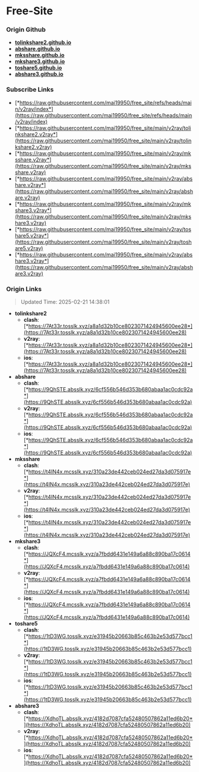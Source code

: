 # Free-Site

### Origin Github

- [**tolinkshare2.github.io**](https://github.com/tolinkshare2/tolinkshare2.github.io)
- [**abshare.github.io**](https://github.com/abshare/abshare.github.io)
- [**mksshare.github.io**](https://github.com/mksshare/mksshare.github.io)
- [**mkshare3.github.io**](https://github.com/mkshare3/mkshare3.github.io)
- [**toshare5.github.io**](https://github.com/toshare5/toshare5.github.io)
- [**abshare3.github.io**](https://github.com/abshare3/abshare3.github.io)

### Subscribe Links

- [*https://raw.githubusercontent.com/mai19950/free_site/refs/heads/main/v2ray/index*](https://raw.githubusercontent.com/mai19950/free_site/refs/heads/main/v2ray/index)
- [*https://raw.githubusercontent.com/mai19950/free_site/main/v2ray/tolinkshare2.v2ray*](https://raw.githubusercontent.com/mai19950/free_site/main/v2ray/tolinkshare2.v2ray)
- [*https://raw.githubusercontent.com/mai19950/free_site/main/v2ray/mksshare.v2ray*](https://raw.githubusercontent.com/mai19950/free_site/main/v2ray/mksshare.v2ray)
- [*https://raw.githubusercontent.com/mai19950/free_site/main/v2ray/abshare.v2ray*](https://raw.githubusercontent.com/mai19950/free_site/main/v2ray/abshare.v2ray)
- [*https://raw.githubusercontent.com/mai19950/free_site/main/v2ray/mkshare3.v2ray*](https://raw.githubusercontent.com/mai19950/free_site/main/v2ray/mkshare3.v2ray)
- [*https://raw.githubusercontent.com/mai19950/free_site/main/v2ray/toshare5.v2ray*](https://raw.githubusercontent.com/mai19950/free_site/main/v2ray/toshare5.v2ray)
- [*https://raw.githubusercontent.com/mai19950/free_site/main/v2ray/abshare3.v2ray*](https://raw.githubusercontent.com/mai19950/free_site/main/v2ray/abshare3.v2ray)

### Origin Links

> Updated Time: 2025-02-21 14:38:01

- **tolinkshare2**
  - **clash**: [*https://7At33r.tosslk.xyz/a8a1d32b10ce8023071424945600ee28*](https://7At33r.tosslk.xyz/a8a1d32b10ce8023071424945600ee28)
  - **v2ray**: [*https://7At33r.tosslk.xyz/a8a1d32b10ce8023071424945600ee28*](https://7At33r.tosslk.xyz/a8a1d32b10ce8023071424945600ee28)
  - **ios**: [*https://7At33r.tosslk.xyz/a8a1d32b10ce8023071424945600ee28*](https://7At33r.tosslk.xyz/a8a1d32b10ce8023071424945600ee28)
- **abshare**
  - **clash**: [*https://9QhSTE.absslk.xyz/6cf556b546d353b680abaa1ac0cdc92a*](https://9QhSTE.absslk.xyz/6cf556b546d353b680abaa1ac0cdc92a)
  - **v2ray**: [*https://9QhSTE.absslk.xyz/6cf556b546d353b680abaa1ac0cdc92a*](https://9QhSTE.absslk.xyz/6cf556b546d353b680abaa1ac0cdc92a)
  - **ios**: [*https://9QhSTE.absslk.xyz/6cf556b546d353b680abaa1ac0cdc92a*](https://9QhSTE.absslk.xyz/6cf556b546d353b680abaa1ac0cdc92a)
- **mksshare**
  - **clash**: [*https://t4IN4x.mcsslk.xyz/310a23de442ceb024ed27da3d075917e*](https://t4IN4x.mcsslk.xyz/310a23de442ceb024ed27da3d075917e)
  - **v2ray**: [*https://t4IN4x.mcsslk.xyz/310a23de442ceb024ed27da3d075917e*](https://t4IN4x.mcsslk.xyz/310a23de442ceb024ed27da3d075917e)
  - **ios**: [*https://t4IN4x.mcsslk.xyz/310a23de442ceb024ed27da3d075917e*](https://t4IN4x.mcsslk.xyz/310a23de442ceb024ed27da3d075917e)
- **mkshare3**
  - **clash**: [*https://JQXcF4.mcsslk.xyz/a7fbdd6431e149a6a88c890ba17c0614*](https://JQXcF4.mcsslk.xyz/a7fbdd6431e149a6a88c890ba17c0614)
  - **v2ray**: [*https://JQXcF4.mcsslk.xyz/a7fbdd6431e149a6a88c890ba17c0614*](https://JQXcF4.mcsslk.xyz/a7fbdd6431e149a6a88c890ba17c0614)
  - **ios**: [*https://JQXcF4.mcsslk.xyz/a7fbdd6431e149a6a88c890ba17c0614*](https://JQXcF4.mcsslk.xyz/a7fbdd6431e149a6a88c890ba17c0614)
- **toshare5**
  - **clash**: [*https://1tD3WG.tosslk.xyz/e31945b20663b85c463b2e53d577bcc1*](https://1tD3WG.tosslk.xyz/e31945b20663b85c463b2e53d577bcc1)
  - **v2ray**: [*https://1tD3WG.tosslk.xyz/e31945b20663b85c463b2e53d577bcc1*](https://1tD3WG.tosslk.xyz/e31945b20663b85c463b2e53d577bcc1)
  - **ios**: [*https://1tD3WG.tosslk.xyz/e31945b20663b85c463b2e53d577bcc1*](https://1tD3WG.tosslk.xyz/e31945b20663b85c463b2e53d577bcc1)
- **abshare3**
  - **clash**: [*https://XdhoTL.absslk.xyz/4182d7087cfa52480507862a11ed6b20*](https://XdhoTL.absslk.xyz/4182d7087cfa52480507862a11ed6b20)
  - **v2ray**: [*https://XdhoTL.absslk.xyz/4182d7087cfa52480507862a11ed6b20*](https://XdhoTL.absslk.xyz/4182d7087cfa52480507862a11ed6b20)
  - **ios**: [*https://XdhoTL.absslk.xyz/4182d7087cfa52480507862a11ed6b20*](https://XdhoTL.absslk.xyz/4182d7087cfa52480507862a11ed6b20)

